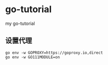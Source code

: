# go-tutorial
 my go-tutorial

## 设置代理

```
go env -w GOPROXY=https://goproxy.io,direct
go env -w GO111MODULE=on
```